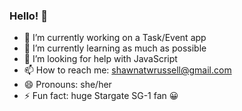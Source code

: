 ### Hello! 👋

<!--
**shawnatwrussell/shawnatwrussell** is a ✨ _special_ ✨ repository because its `README.md` (this file) appears on your GitHub profile.

Here are some ideas to get you started: -->

- 🔭 I’m currently working on a Task/Event app
- 🌱 I’m currently learning as much as possible
- 🤔 I’m looking for help with JavaScript
- 📫 How to reach me: shawnatwrussell@gmail.com
- 😄 Pronouns: she/her
- ⚡ Fun fact: huge Stargate SG-1 fan :grinning:
